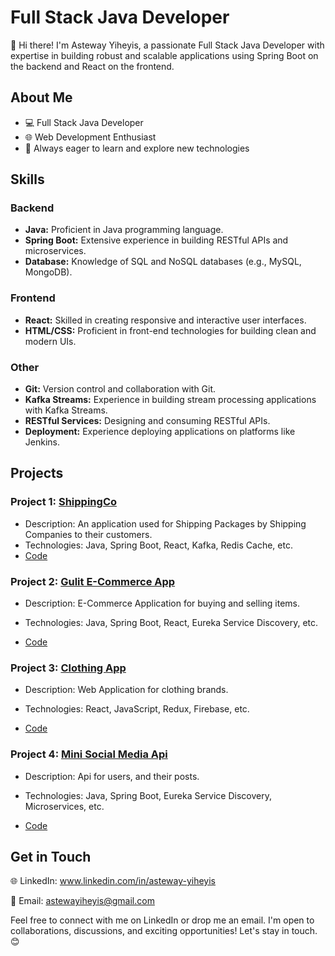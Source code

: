 # Full Stack Java Developer

👋 Hi there! I'm Asteway Yiheyis, a passionate Full Stack Java Developer with expertise in building robust and scalable applications using Spring Boot on the backend and React on the frontend.

## About Me

- 💻 Full Stack Java Developer
- 🌐 Web Development Enthusiast
- 🚀 Always eager to learn and explore new technologies

## Skills

### Backend
- **Java:** Proficient in Java programming language.
- **Spring Boot:** Extensive experience in building RESTful APIs and microservices.
- **Database:** Knowledge of SQL and NoSQL databases (e.g., MySQL, MongoDB).

### Frontend
- **React:** Skilled in creating responsive and interactive user interfaces.
- **HTML/CSS:** Proficient in front-end technologies for building clean and modern UIs.

### Other
- **Git:** Version control and collaboration with Git.
- **Kafka Streams:** Experience in building stream processing applications with Kafka Streams.
- **RESTful Services:** Designing and consuming RESTful APIs.
- **Deployment:** Experience deploying applications on platforms like Jenkins.

## Projects

### Project 1: [ShippingCo](https://github.com/AstewayYiheyis/ShippingCompanyApplication)
- Description: An application used for Shipping Packages by Shipping Companies to their customers. 
- Technologies: Java, Spring Boot, React, Kafka, Redis Cache, etc.
- [Code](https://github.com/AstewayYiheyis/ShippingCompanyApplication/tree/master/src/main/java/com/example/shippingcompanyapplication)

### Project 2: [Gulit E-Commerce App](https://github.com/AstewayYiheyis/E-Commerce)
- Description: E-Commerce Application for buying and selling items.
- Technologies: Java, Spring Boot, React, Eureka Service Discovery, etc.
  
- [Code](https://github.com/AstewayYiheyis/E-Commerce/tree/main/src/main/java/edu/miu/gulit/gulit)

### Project 3: [Clothing App](https://github.com/AstewayYiheyis/crwn-clothing)
- Description: Web Application for clothing brands.
- Technologies: React, JavaScript, Redux, Firebase, etc.
  
- [Code](https://github.com/AstewayYiheyis/crwn-clothing/tree/main/src)

### Project 4: [Mini Social Media Api](https://github.com/AstewayYiheyis/user-microservice)
- Description: Api for users, and their posts.
- Technologies: Java, Spring Boot, Eureka Service Discovery, Microservices, etc.
  
- [Code](https://github.com/AstewayYiheyis/user-microservice/tree/main/src/main/java/com/edu/miu/eaproject/userservice)


## Get in Touch

🌐 LinkedIn: www.linkedin.com/in/asteway-yiheyis

📧 Email: astewayiheyis@gmail.com

Feel free to connect with me on LinkedIn or drop me an email. I'm open to collaborations, discussions, and exciting opportunities! Let's stay in touch. 😊

